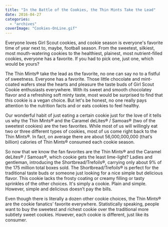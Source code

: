 ```yaml
---
title: "In the Battle of the Cookies, the Thin Mints Take the Lead"
date: 2016-04-27
categories: 
  - "archives"
coverImage: "Cookies-OnLine.gif"
---
```


Everyone loves Girl Scout cookies, and cookie season is everyone's favorite time of year next to, maybe, football season. From the sweetest, silkiest, most mouth-watering cookies to the healthiest, plainest, most nutrient-filled cookies, everyone has a favorite. If you had to pick one, just one, which would be yours?

The Thin Mints® take the lead as the favorite, no one can say no to a fistful of sweetness. Everyone has a favorite. Those little chocolate and mint-coated wafers steal the hearts and pleasure the taste buds of Girl Scout Cookie enthusiasts everywhere. With its sweet and smooth chocolatey flavor and a refreshing soft minty taste, most would be surprised to find that this cookie is a vegan choice. But let's be honest, no one really pays attention to the nutrition facts and or eats cookies to feel healthy.

Our wonderful habit of just eating a certain cookie just for the love of it tells us why the Thin Mints® and the Caramel deLites® / Samoas® (two of the sweetest cookies) are the two favorites. While most of us will willingly eat two or three different types of cookies, most of us come right back to the Thin Mints®. In fact, on average there are about 56,000,000,000 (that’s billion) calories of Thin Mints® consumed each cookie season.

So now that we know the fan favorites are the Thin Mints® and the Caramel deLites® / Samoas®, which cookie gets the least lime-light? Ladies and gentleman, introducing the Shortbread/Trefoils®, carrying only about 9% of the 175 million total boxes sold. The Shortbread/Trefoils® is perfect for the traditional taste buds or someone just looking for a nice simple but delicious flavor. This cookie lacks the frosty coating or creamy filling or tasty sprinkles of the other choices. It's simply a cookie. Plain and simple. However, simple and delicious doesn’t pay the bills.

Even though there is literally a dozen other cookie choices, the Thin Mints® are the cookie fanatics’ favorite everywhere. Statistically speaking, people want to buy the sweetest and richest cookie over the traditional more subtlety sweet cookies. However, each cookie is different, just like its consumer.
